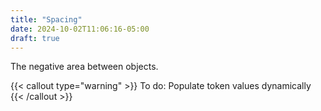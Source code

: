 ```yaml
---
title: "Spacing"
date: 2024-10-02T11:06:16-05:00
draft: true
---
```


The negative area between objects.

{{< callout type="warning" >}}
  To do: Populate token values dynamically
{{< /callout >}}

